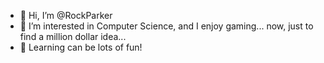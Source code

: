 - 👋 Hi, I’m @RockParker
- 👀 I’m interested in Computer Science, and I enjoy gaming... now, just to find a million dollar idea...
- 🌱 Learning can be lots of fun!

<!---
RockParker/RockParker is a ✨ special ✨ repository because its `README.md` (this file) appears on your GitHub profile.
You can click the Preview link to take a look at your changes.
--->
